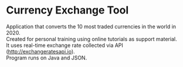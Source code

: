 # Currency Exchange Tool

Application that converts the 10 most traded currencies in the world in 2020.  
Created for personal training using online tutorials as support material.  
It uses real-time exchange rate collected via API (http://exchangeratesapi.io).  
Program runs on Java and JSON.  
